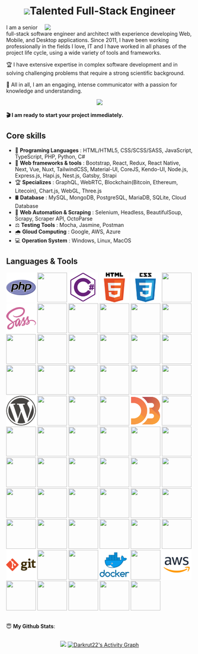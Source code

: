 <h1 align="center"><img src="https://media.giphy.com/media/hvRJCLFzcasrR4ia7z/giphy.gif" width="28">Talented Full-Stack Engineer</h1>
<p>
<p>
  <img align="right" width="400" src="https://camo.githubusercontent.com/fa73289736064aba480d0708da37d7aa183a8c3e2bcc2f58c54285a3bbbeecc1/68747470733a2f2f7777772e61616c7068612e6e65742f77702d636f6e74656e742f75706c6f6164732f323032302f31322f66756c6c2d737461636b2d646576656c6f706d656e742e676966" />
<!--   <img width="40%" src="https://www.manageengine.com/images/msp-banner.svg" /> -->
</p>
<!-- <p align="center"><img src="https://scopetech.sa/static/media/react2.bd316a31.gif" /></p> -->
<!-- <p align="center"><img src="https://www.sithcomputers.com/wp-content/uploads/2021/02/Full-Stack-Developer-1.gif" /></p> -->
<p>
 I am a senior full-stack software engineer and architect with experience developing Web, Mobile, and Desktop applications. Since 2011, I have been working professionally in the fields I love, IT and I have worked in all phases of the project life cycle, using a wide variety of tools and frameworks. 
</p>
<p>🏆 I have extensive expertise in complex software development and in solving challenging problems that require a strong scientific background.</p>
<p>💬 All in all, I am an engaging, intense communicator with a passion for knowledge and understanding.</p>
</p>
<p align="center">
  <a href="https://github.com/darkrut22"><img src="https://readme-typing-svg.herokuapp.com/?lines=Passionate%20and%20Creative%20Full-Stack%20Software%20engineer;10+%2B%20years%20of%20working%20experience;&center=true&width=600&height=45"></a>
</p>

<b> 🎬 I am ready to start your project immediately.</b>
## Core skills
- 💽 <b>Programing Languages</b> : HTML/HTML5, CSS/SCSS/SASS, JavaScript, TypeScript, PHP, Python, C#
- 📗 <b>Web frameworks & tools</b> : Bootstrap, React, Redux, React Native, Next, Vue, Nuxt, TailwindCSS, Material-UI, CoreJS, Kendo-UI, Node.js, Express.js, Hapi.js, Nest.js, Gatsby, Strapi
- 🏆 <b>Specializes</b> : GraphQL, WebRTC, Blockchain(Bitcoin, Ethereum, Litecoin), Chart.js, WebGL, Three.js
- 🛢 <b>Database</b> : MySQL, MongoDB, PostgreSQL, MariaDB, SQLite, Cloud Database
- 🛵 <b>Web Automation & Scraping</b> : Selenium, Headless, BeautifulSoup, Scrapy, Scraper API, OctoParse
- ⚖ <b>Testing Tools</b> : Mocha, Jasmine, Postman
- 🌧 <b>Gloud Computing</b> : Google, AWS, Azure
- 💻 <b>Operation System</b> : Windows, Linux, MacOS
<!--<p align="center" style="margin-bottom: 10px;"><img src="https://github-profile-trophy.vercel.app/?username=darkrut22&column=7&theme=onedark"/></p>-->
## Languages & Tools
<!-- programing languages -->
<code><img height="80" width="80" src="https://raw.githubusercontent.com/github/explore/80688e429a7d4ef2fca1e82350fe8e3517d3494d/topics/php/php.png"></code>
<code><img height="80" width="80" src="https://www.joinideas.org/wp-content/uploads/2017/06/python-logo.png"></code>
<code><img height="80" width="80" src="https://raw.githubusercontent.com/devicons/devicon/master/icons/csharp/csharp-line.svg"></code>
<code><img height="80" width="80" src="https://raw.githubusercontent.com/github/explore/80688e429a7d4ef2fca1e82350fe8e3517d3494d/topics/html/html.png"></code>
<code><img height="80" width="80" src="https://raw.githubusercontent.com/devicons/devicon/master/icons/css3/css3-original-wordmark.svg"></code>
<code><img height="80" width="80" src="https://www.mayurpatil.com/wp-content/uploads/2021/04/js.jpg"></code>
<code><img height="80" width="80" src="https://raw.githubusercontent.com/github/explore/80688e429a7d4ef2fca1e82350fe8e3517d3494d/topics/sass/sass.png"></code>
<code><img height="80" width="80" src="https://howtodoinjava.com/wp-content/uploads/jquery_logo.png"></code>
<code><img height="80" width="80" src="https://www.pikpng.com/pngl/m/217-2172365_bootstrap-featured-image-bootstrap-3-logo-png-clipart.png"></code>
<code><img height="80" width="80" src="https://miro.medium.com/max/609/1*8lKzkDJVWuVbqumysxMRYw.png"></code>
<code><img height="80" width="80" src="https://www.sovereignconsult.com/wp-content/uploads/2019/10/angular-js.png"></code>
<code><img height="80" width="80" src="https://www.cloudcms.com/images/quickstarts/react/react.df70b005.png"></code>
<code><img height="80" width="80" src="https://toppng.com/uploads/preview/react-native-svg-transformer-allows-you-import-svg-aperture-science-innovators-logo-11562851994zqcpwozsvy.png"></code>
<code><img height="80" width="80" src="https://upload.wikimedia.org/wikipedia/commons/4/49/Redux.png"></code>
<code><img height="80" width="80" src="https://www.drupal.org/files/project-images/nextjs-drupal.jpg"></code>
<code><img height="80" width="80" src="https://cdn.icon-icons.com/icons2/2415/PNG/512/vuejs_original_wordmark_logo_icon_146305.png"></code>
<code><img height="80" width="80" src="https://camo.githubusercontent.com/c8edb8c44c6d5779eb077924888a4f39f134339bea41d6b242a40a6755215552/687474703a2f2f696d6775722e636f6d2f56344c746f49492e706e67"></code>
<code><img height="80" width="80" src="https://miro.medium.com/max/1400/1*Smbj_VLH7JRp9GhLaKyiUQ.png"></code>
<code><img height="80" width="80" src="https://cdn.icon-icons.com/icons2/2389/PNG/512/coreui_logo_icon_145380.png"></code>
<code><img height="80" width="80" src="https://btihen.me/post_ruby_rails/rails_6_1_tailwind_2_0_alpinejs/featured.png"></code><!-- Back-end side -->
<code><img height="80" width="80" src="https://www.secret-source.eu/wp-content/uploads/2017/11/Laravel-logo.jpg"></code>
<code><img height="80" width="80" src="https://icon-library.com/images/node-js-icon/node-js-icon-8.jpg"></code>
<code><img height="80" width="80" src="https://miro.medium.com/max/1400/1*q9myzo5Au8OfsaSrCodNmw.png"></code>
<code><img height="80" width="80" src="https://cimpleo.com/uploads/blog_blog_nestJs-no-node-full.png"></code>
<code><img height="80" width="80" src="https://raw.githubusercontent.com/github/explore/80688e429a7d4ef2fca1e82350fe8e3517d3494d/topics/wordpress/wordpress.png"></code>
<code><img height="80" width="80" src="https://web-creator.ru/uploads/Page/59/codeigniter.svg"></code>
<code><img height="80" width="80" src="https://www.pngjoy.com/pngl/267/5122810_shopify-logo-square-pos-hardware-bundle-star-micronics.png"></code><!-- WebGl, three.js, graphql,  -->
<code><img height="80" width="80" src="https://www.artofgeography.com/static/450ebc3e4b1e937dc08901f526cf2bfa/02744/gatsby.png"></code>
<code><img height="80" width="80" src="https://raw.githubusercontent.com/devicons/devicon/master/icons/d3js/d3js-original.svg"></code>
<code><img height="80" width="80" src="https://bachasoftware.com/wp-content/uploads/2020/07/icon_2-1.png"></code>
<code><img height="80" width="80" src="https://topbestalternative.com/wp-content/uploads/2020/04/webgl-logo.png"></code>
<code><img height="80" width="80" src="https://www.chartjs.org/media/logo-title.svg"></code>
<code><img height="80" width="80" src="https://webrtc.github.io/webrtc-org/assets/images/webrtc-logo-vert-retro-255x305.png"></code>
<code><img height="80" width="80" src="https://graphql.org/img/brand/logos/logo-stacked.svg"></code><!-- DataBase -->
<code><img height="80" width="80" src="https://thumb.tildacdn.com/tild3635-3764-4263-b232-323639316131/-/format/webp/MySQL.png"></code>
<code><img height="80" width="80" src="https://www.opc-router.de/wp-content/uploads/2018/03/icon_sqlite_Database_128.png"></code>
<code><img height="80" width="80" src="https://d1q6f0aelx0por.cloudfront.net/product-logos/library-postgres-logo.png"></code>
<code><img height="80" width="80" src="https://static.javatpoint.com/mongodb/images/mongodb-tutorial.jpg"></code>
<code><img height="80" width="80" src="https://i.dlpng.com/static/png/7018427_preview.png"></code>
<code><img height="80" width="80" src="https://devops.com.vn/wp-content/uploads/2021/02/firebase.png"></code>
<code><img height="80" width="80" src="https://c7.alamy.com/comp/2B030PD/blockchain-crypto-currency-vector-logo-template-2B030PD.jpg"></code>
<code><img height="80" width="80" src="https://www.logopik.com/wp-content/uploads/edd/2018/07/Bitcoin-Logo-PNG.png"></code>
<code><img height="80" width="80" src="https://image.pngaaa.com/739/795739-middle.png"></code>
<code><img height="80" width="80" src="https://thumbs.dreamstime.com/b/bsv-binance-crypto-coins-cryptocurrency-logo-market-emblem-icos-tokens-134850916.jpg"></code>
<code><img height="80" width="80" src="https://cdn5.vectorstock.com/i/thumb-large/14/24/ltc-litecoin-the-logo-of-money-or-market-emblem-vector-23711424.jpg"></code><!-- Automation scraping -->
<code><img height="80" width="80" src="https://techcanvass.com/automation-blog/wp-content/uploads/2018/05/Selenium-Logo.png"></code>
<code><img height="80" width="80" src="https://hwk0702.github.io/img/bs.png"></code>
<code><img height="80" width="80" src="https://discoversdkcdn.azureedge.net/runtimecontent/companyfiles/6617/2328/thumbnail.png?v131141820642441697"></code>
<code><img height="80" width="80" src="https://res.cloudinary.com/hevo/image/upload/f_auto,q_auto/f_auto,q_auto/$wpsize_!_cld_full!,w_200,h_200,c_scale/v1612595736/hevo-learn/ScraperAPI.png"></code>
<code><img height="80" width="80" src="https://www.insightplatforms.com/wp-content/uploads/2019/07/Octoparse_logo.png"></code>
<code><img height="80" width="80" src="https://res.cloudinary.com/crunchbase-production/image/upload/c_lpad,h_170,w_170,f_auto,b_white,q_auto:eco,dpr_1/v1456673892/hq7ofzbkyjdf7jrthr2d.jpg"></code><!-- Testing tool -->
<code><img height="80" width="80" src="https://camo.githubusercontent.com/58045a79a69afea4cab1cea6def6d911fba3956cf5fd683addf41c032aa64088/68747470733a2f2f636c6475702e636f6d2f78465646784f696f41552e737667"></code>
<code><img height="80" width="80" src="https://cdn.icon-icons.com/icons2/2415/PNG/512/jasmine_plain_wordmark_logo_icon_146461.png"></code>
<code><img height="80" width="80" src="https://thumb.tildacdn.com/tild3061-6661-4632-b639-316134306538/-/format/webp/postman.png"></code><!-- git, cloud, OS -->
<code><img height="80" width="80" src="https://raw.githubusercontent.com/github/explore/80688e429a7d4ef2fca1e82350fe8e3517d3494d/topics/git/git.png"></code>
<code><img height="80" width="80" src="https://www.vhv.rs/dpng/d/464-4644573_github-logo-png-github-transparent-png.png"></code>
<code><img height="80" width="80" src="https://blog.savoirfairelinux.com/en-ca/wp-content/uploads/sites/2/2017/11/GitLab.png"></code>
<code><img height="80" width="80" src="https://raw.githubusercontent.com/github/explore/80688e429a7d4ef2fca1e82350fe8e3517d3494d/topics/docker/docker.png" ></code>
<code><img height="80" width="80" src="https://www.clipartmax.com/png/full/180-1808096_cloud-computing-free-icon-cloud-computing-icon-png.png" ></code>
<code><img height="80" width="80" src="https://raw.githubusercontent.com/github/explore/80688e429a7d4ef2fca1e82350fe8e3517d3494d/topics/aws/aws.png"></code>
<code><img height="80" width="80" src="https://www.nginx.com/wp-content/uploads/2017/12/Google-Cloud-Logo-Main.svg"></code>
<code><img height="80" width="80" src="https://www.business.com/images/rz/5aea2ba792a3a4a64d8b4576/Azure-Logo1.png"></code>
<code><img height="80" width="80" src="https://icons.iconarchive.com/icons/yootheme/social-bookmark/256/social-windows-box-icon.png" ></code>
<code><img height="80" width="80" src="https://www.freeiconspng.com/uploads/linux-icon-19.png" ></code>
<code><img height="80" width="80" src="https://freepngimg.com/thumb/mac_os_x/6-2-os-x-free-download-png.png" ></code>
<br><br>

<summary> 😇 <b>My Github Stats</b>: </summary>
<br>
<p align = "center">
<!--   <img src = "https://github-readme-stats.vercel.app/api?username=Darkrut22&show_icons=true&&include_all_commits=true&count_private=true&theme=tokyonight&line_height=27"> -->
  <img src = "https://github-readme-stats.vercel.app/api/top-langs/?username=Darkrut22&langs_count=8&layout=compact&theme=tokyonight&include_all_commits=true&line_height=27">
  <a href="https://github.com/darkrut22/darkrut22">
    <img alt="Darkrut22's Activity Graph" src="https://activity-graph.herokuapp.com/graph?username=Darkrut22&bg_color=22222E&color=DDDD66&line=00FFFF&point=0000FF&hide_border=true" />
  </a>
  
</p>
</details>
